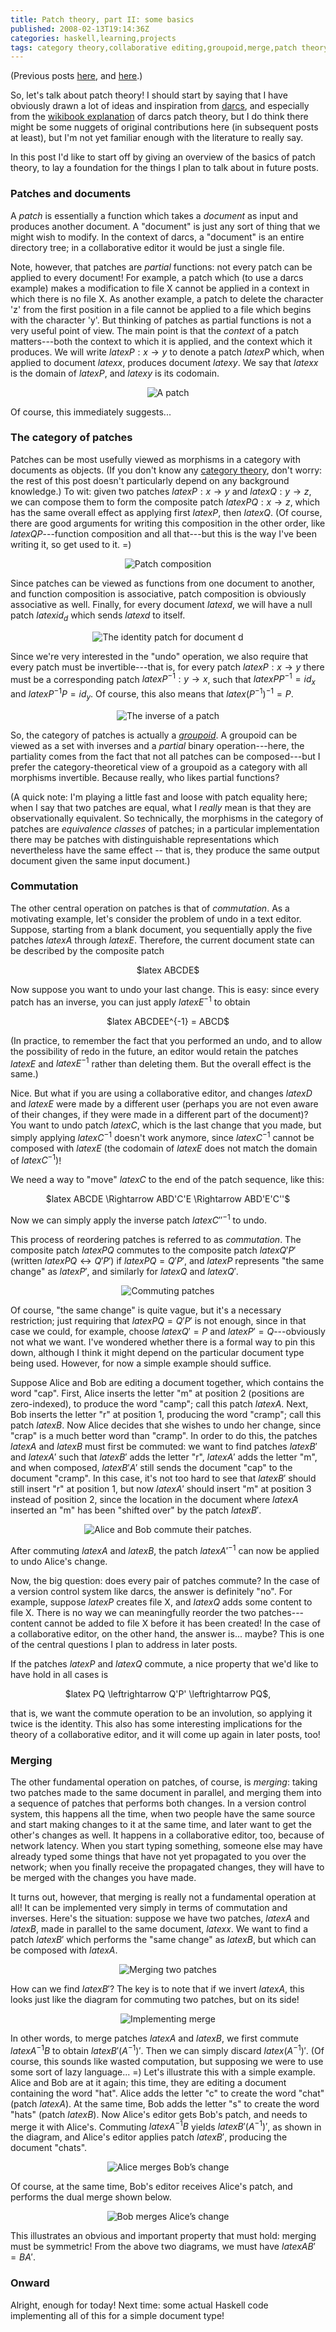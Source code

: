 ```yaml
---
title: Patch theory, part II: some basics
published: 2008-02-13T19:14:36Z
categories: haskell,learning,projects
tags: category theory,collaborative editing,groupoid,merge,patch theory
---
```


(Previous posts <a href="http://byorgey.wordpress.com/2008/02/04/gobby-haskell-and-patch-theory/">here</a>, and <a href="http://byorgey.wordpress.com/2008/02/07/patch-theory-thoughts-part-i/">here</a>.)

So, let's talk about patch theory!  I should start by saying that I have obviously drawn a lot of ideas and inspiration from <a href="http://darcs.net/">darcs</a>, and especially from the <a href="http://en.wikibooks.org/wiki/Understanding_darcs">wikibook explanation</a> of darcs patch theory, but I do think there might be some nuggets of original contributions here (in subsequent posts at least), but I'm not yet familiar enough with the literature to really say.

In this post I'd like to start off by giving an overview of the basics of patch theory, to lay a foundation for the things I plan to talk about in future posts.

<h3>Patches and documents</h3>

A <i>patch</i> is essentially a function which takes a <i>document</i> as input and produces another document.  A "document" is just any sort of thing that we might wish to modify.  In the context of darcs, a "document" is an entire directory tree; in a collaborative editor it would be just a single file.  

Note, however, that patches are <i>partial</i> functions: not every patch can be applied to every document!  For example, a patch which (to use a darcs example) makes a modification to file X cannot be applied in a context in which there is no file X.  As another example, a patch to delete the character 'z' from the first position in a file cannot be applied to a file which begins with the character 'y'.  But thinking of patches as partial functions is not a very useful point of view.  The main point is that the <i>context</i> of a patch matters---both the context to which it is applied, and the context which it produces.  We will write $latex P : x \to y$ to denote a patch $latex P$ which, when applied to document $latex x$, produces document $latex y$. We say that $latex x$ is the domain of $latex P$, and $latex y$ is its codomain.

<div align="center">
<img src='http://byorgey.files.wordpress.com/2008/02/patch.png' alt='A patch' />
</div>

Of course, this immediately suggests...

<h3>The category of patches</h3>

Patches can be most usefully viewed as morphisms in a category with documents as objects.  (If you don't know any <a href="http://en.wikibooks.org/wiki/Haskell/Category_theory">category theory</a>, don't worry: the rest of this post doesn't particularly depend on any background knowledge.) To wit: given two patches $latex P : x \to y$ and $latex Q : y \to z$, we can compose them to form the composite patch $latex PQ : x \to z$, which has the same overall effect as applying first $latex P$, then $latex Q$.  (Of course, there are good arguments for writing this composition in the other order, like $latex QP$---function composition and all that---but this is the way I've been writing it, so get used to it. =) 

<div align="center">
<img src='http://byorgey.files.wordpress.com/2008/02/compose.png' alt='Patch composition' />
</div>

Since patches can be viewed as functions from one document to another, and function composition is associative, patch composition is obviously associative as well.  Finally, for every document $latex d$, we will have a null patch $latex id_d$ which sends $latex d$ to itself.  

<div align="center">
<img src='http://byorgey.files.wordpress.com/2008/02/identity.png' alt='The identity patch for document d' />
</div>


Since we're very interested in the "undo" operation, we also require that every patch must be invertible---that is, for every patch $latex P : x \to y$ there must be a corresponding patch $latex P^{-1} : y \to x$, such that $latex P P^{-1} = id_x$ and $latex P^{-1} P = id_y$.  Of course, this also means that $latex (P^{-1})^{-1} = P$.

<div align="center">
<img src='http://byorgey.files.wordpress.com/2008/02/inverse.png' alt='The inverse of a patch' />
</div>

So, the category of patches is actually a <i><a href="https://secure.wikimedia.org/wikipedia/en/wiki/Groupoid">groupoid</a></i>.  A groupoid can be viewed as a set with inverses and a <i>partial</i> binary operation---here, the partiality comes from the fact that not all patches can be composed---but I prefer the category-theoretical view of a groupoid as a category with all morphisms invertible.  Because really, who likes partial functions?

(A quick note: I'm playing a little fast and loose with patch equality here; when I say that two patches are equal, what I <i>really</i> mean is that they are observationally equivalent.  So technically, the morphisms in the category of patches are <i>equivalence classes</i> of patches; in a particular implementation there may be patches with distinguishable representations which nevertheless have the same effect -- that is, they produce the same output document given the same input document.)

<h3>Commutation</h3>

The other central operation on patches is that of <i>commutation</i>.  As a motivating example, let's consider the problem of undo in a text editor.  Suppose, starting from a blank document, you sequentially apply the five patches $latex A$ through $latex E$.  Therefore, the current document state can be described by the composite patch

<div align="center">
$latex ABCDE$
</div>

Now suppose you want to undo your last change.  This is easy: since every patch has an inverse, you can just apply $latex E^{-1}$ to obtain

<div align="center">
$latex ABCDEE^{-1} = ABCD$
</div>

(In practice, to remember the fact that you performed an undo, and to allow the possibility of redo in the future, an editor would retain the patches $latex E$ and $latex E^{-1}$ rather than deleting them.  But the overall effect is the same.)

Nice.  But what if you are using a collaborative editor, and changes $latex D$ and $latex E$ were made by a different user (perhaps you are not even aware of their changes, if they were made in a different part of the document)?  You want to undo patch $latex C$, which is the last change that you made, but simply applying $latex C^{-1}$ doesn't work anymore, since $latex C^{-1}$ cannot be composed with $latex E$ (the codomain of $latex E$ does not match the domain of $latex C^{-1}$)!

We need a way to "move" $latex C$ to the end of the patch sequence, like this:

<div align="center">
$latex ABCDE \Rightarrow ABD'C'E \Rightarrow ABD'E'C''$
</div>

Now we can simply apply the inverse patch $latex C''^{-1}$ to undo.

This process of reordering patches is referred to as <i>commutation</i>.  The composite patch $latex PQ$ commutes to the composite patch $latex Q'P'$ (written $latex PQ \leftrightarrow Q'P'$) if $latex PQ = Q'P'$, and $latex P$ represents "the same change" as $latex P'$, and similarly for $latex Q$ and $latex Q'$.  

<div align="center">
<img src='http://byorgey.files.wordpress.com/2008/02/commute.png' alt='Commuting patches' />
</div>

Of course, "the same change" is quite vague, but it's a necessary restriction; just requiring that $latex PQ = Q'P'$ is not enough, since in that case we could, for example, choose $latex Q'=P$ and $latex P'=Q$---obviously not what we want.  I've wondered whether there is a formal way to pin this down, although I think it might depend on the particular document type being used.  However, for now a simple example should suffice.

Suppose Alice and Bob are editing a document together, which contains the word "cap".  First, Alice inserts the letter "m" at position 2 (positions are zero-indexed), to produce the word "camp"; call this patch $latex A$.  Next, Bob inserts the letter "r" at position 1, producing the word "cramp"; call this patch $latex B$.  Now Alice decides that she wishes to undo her change, since "crap" is a much better word than "cramp".  In order to do this, the patches $latex A$ and $latex B$ must first be commuted: we want to find patches $latex B'$ and $latex A'$ such that $latex B'$ adds the letter "r", $latex A'$ adds the letter "m", and when composed, $latex B'A'$ still sends the document "cap" to the document "cramp".  In this case, it's not too hard to see that $latex B'$ should still insert "r" at position 1, but now $latex A'$ should insert "m" at position 3 instead of position 2, since the location in the document where $latex A$ inserted an "m" has been "shifted over" by the patch $latex B'$.

<div align="center">
<img src='http://byorgey.files.wordpress.com/2008/02/alice-bob-commute.png' alt='Alice and Bob commute their patches.' />
</div>

After commuting $latex A$ and $latex B$, the patch $latex A'^{-1}$ can now be applied to undo Alice's change.

Now, the big question: does every pair of patches commute?  In the case of a version control system like darcs, the answer is definitely "no".  For example, suppose $latex P$ creates file X, and $latex Q$ adds some content to file X.  There is no way we can meaningfully reorder the two patches---content cannot be added to file X before it has been created!  In the case of a collaborative editor, on the other hand, the answer is... maybe?  This is one of the central questions I plan to address in later posts.

If the patches $latex P$ and $latex Q$ commute, a nice property that we'd like to have hold in all cases is

<div align="center">
$latex PQ \leftrightarrow Q'P' \leftrightarrow PQ$,
</div>

that is, we want the commute operation to be an involution, so applying it twice is the identity.  This also has some interesting implications for the theory of a collaborative editor, and it will come up again in later posts, too!

<h3>Merging</h3>

The other fundamental operation on patches, of course, is <i>merging</i>: taking two patches made to the same document in parallel, and merging them into a sequence of patches that performs both changes.  In a version control system, this happens all the time, when two people have the same source and start making changes to it at the same time, and later want to get the other's changes as well.  It happens in a collaborative editor, too, because of network latency. When you start typing something, someone else may have already typed some things that have not yet propagated to you over the network; when you finally receive the propagated changes, they will have to be merged with the changes you have made.

It turns out, however, that merging is really not a fundamental operation at all!  It can be implemented very simply in terms of commutation and inverses.  Here's the situation: suppose we have two patches, $latex A$ and $latex B$, made in parallel to the same document, $latex x$.  We want to find a patch $latex B'$ which performs the "same change" as $latex B$, but which can be composed with $latex A$.

<div align="center">
<img src='http://byorgey.files.wordpress.com/2008/02/merge1.png' alt='Merging two patches' />
</div>

How can we find $latex B'$?  The key is to note that if we invert $latex A$, this looks just like the diagram for commuting two patches, but on its side!

<div align="center">
<img src='http://byorgey.files.wordpress.com/2008/02/merge2.png' alt='Implementing merge' />
</div>

In other words, to merge patches $latex A$ and $latex B$, we first commute $latex A^{-1}B$ to obtain $latex B'(A^{-1})'$.  Then we can simply discard $latex (A^{-1})'$.  (Of course, this sounds like wasted computation, but supposing we were to use some sort of lazy language... =)  Let's illustrate this with a simple example.  Alice and Bob are at it again; this time, they are editing a document containing the word "hat".  Alice adds the letter "c" to create the word "chat" (patch $latex A$).  At the same time, Bob adds the letter "s" to create the word "hats" (patch $latex B$).  Now Alice's editor gets Bob's patch, and needs to merge it with Alice's.  Commuting $latex A^{-1}B$ yields $latex B' (A^{-1})'$, as shown in the diagram, and Alice's editor applies patch $latex B'$, producing the document "chats".

<div align="center">
<img src='http://byorgey.files.wordpress.com/2008/02/alice-bob-merge.png' alt='Alice merges Bob’s change' />
</div>

Of course, at the same time, Bob's editor receives Alice's patch, and performs the dual merge shown below.

<div align="center">
<img src='http://byorgey.files.wordpress.com/2008/02/bob-alice-merge.png' alt='Bob merges Alice’s change' />
</div>

This illustrates an obvious and important property that must hold: merging must be symmetric!  From the above two diagrams, we must have $latex AB' = BA'$.  

<h3>Onward</h3>

Alright, enough for today!  Next time: some actual Haskell code implementing all of this for a simple document type!

